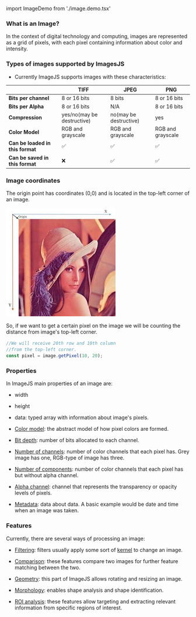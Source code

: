 import ImageDemo from './image.demo.tsx'

<!-- TODO add analysis section once it is merged -->

### What is an Image?

In the context of digital technology and computing, images are represented as a grid of pixels, with each pixel containing information about color and intensity.

<ImageDemo />

### Types of images supported by ImagesJS

- Currently ImageJS supports images with these characteristics:

|                                  | TIFF                       | JPEG                   | PNG               |
| -------------------------------- | -------------------------- | ---------------------- | ----------------- |
| **Bits per channel**             | 8 or 16 bits               | 8 bits                 | 8 or 16 bits      |
| **Bits per Alpha**               | 8 or 16 bits               | N/A                    | 8 or 16 bits      |
| **Compression**                  | yes/no(may be destructive) | no(may be destructive) | yes               |
| **Color Model**                  | RGB and grayscale          | RGB and grayscale      | RGB and grayscale |
| **Can be loaded in this format** | &#9989;                    | &#9989;                | &#9989;           |
| **Can be saved in this format**  | &#10060;                   | &#9989;                | &#9989;           |

### Image coordinates

The origin point has coordinates (0,0) and is located in the top-left corner of an image.

![Image coordinates](./workingWithImages/coordinatesImage.jpg)

So, if we want to get a certain pixel on the image we will be counting the distance from image's top-left corner.

```ts
//We will receive 20th row and 10th column
//from the top-left corner.
const pixel = image.getPixel(10, 20);
```

### Properties

In ImageJS main properties of an image are:

- width

- height

- data: typed array with information about image's pixels.

- [Color model](../Glossary.md#color-model 'internal link on color model'): the abstract model of how pixel colors are formed.

- [Bit depth](../Glossary.md#bit-depth 'internal link on bit depth'): number of bits allocated to each channel.

- [Number of channels](../Glossary.md#channel 'internal link on channels'): number of color channels that each pixel has. Grey image has one, RGB-type of image has three.

- [Number of components](../Glossary.md#component 'internal link on components'): number of color channels that each pixel has but without alpha channel.

- [Alpha channel](../Glossary.md#alpha-channel 'internal link on alpha-channel'): channel that represents the transparency or opacity levels of pixels.

- [Metadata](../Glossary.md#metadata 'internal link on metadata'): data about data. A basic example would be date and time when an image was taken.

### Features

Currently, there are several ways of processing an image:

- [Filtering](../Features/Filters/Filters.md 'internal link on filters'): filters usually apply some sort of [kernel](../Glossary.md#kernel 'internal link on kernel') to change an image.

- [Comparison](../Features/Comparison/Comparison.md 'internal link on comparison'): these features compare two images for further feature matching between the two.

- [Geometry](../Features/Geometry/Geometry.md 'internal link on geometry'): this part of ImageJS allows rotating and resizing an image.

- [Morphology](../Features/Morphology/Morphology.md 'internal link on morphology'): enables shape analysis and shape identification.

- [ROI analysis](../Features/Regions%20of%20interest/Regions%20of%20interest.md 'internal link on roi analysis'): these features allow targeting and extracting relevant information from specific regions of interest.
